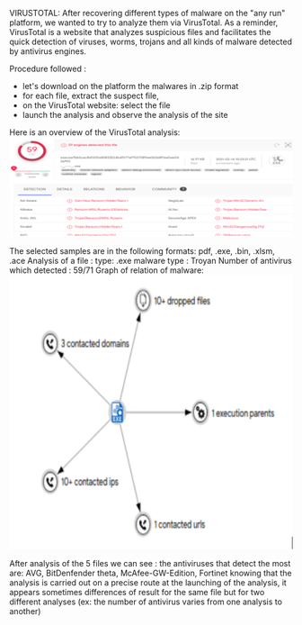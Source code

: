 
VIRUSTOTAL:
After recovering different types of malware on the "any run" platform, we wanted to try to analyze them via VirusTotal.
As a reminder, VirusTotal is a website that analyzes suspicious files and facilitates the quick detection of viruses, worms, trojans and all kinds of malware detected by antivirus engines.

Procedure followed :
- let's download on the platform the malwares in .zip format
- for each file, extract the suspect file,
- on the VirusTotal website: select the file 
- launch the analysis and observe the analysis of the site


Here is an overview of the VirusTotal analysis:
![image](https://github.com/MichalonCarpino/Tools_Legal_Utilisation/blob/main/Tools_Legal_Utilisation/images/VT1.PNG)

The selected samples are in the following formats: pdf, .exe, .bin, .xlsm, .ace
Analysis of a file : 
type: .exe
malware type : Troyan
Number of antivirus which detected : 59/71
Graph of relation of malware:
![image](https://github.com/MichalonCarpino/Tools_Legal_Utilisation/blob/main/Tools_Legal_Utilisation/images/VT2.PNG)


After analysis of the 5 files we can see :
the antiviruses that detect the most are: AVG, BitDenfender theta, McAfee-GW-Edition, Fortinet
knowing that the analysis is carried out on a precise route at the launching of the analysis, it appears sometimes differences of result for the same file but for two different analyses (ex: the number of antivirus varies from one analysis to another)



